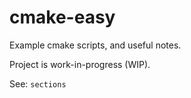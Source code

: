 # cmake-easy

Example cmake scripts, and useful notes.

Project is work-in-progress (WIP).

See: `sections`
